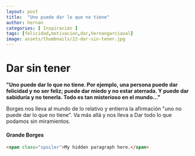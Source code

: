 ```yaml
---
layout: post
title:  "Uno puede dar lo que no tiene"
author: hernan
categories: [ Inspiración ]
tags: [felicidad,motivacion,dar,hernangarciaval]
image: assets/thumbnails/22-dar-sin-tener.jpg
---
```


# Dar sin tener

**"Uno puede dar lo que no tiene. Por ejemplo, una persona puede dar felicidad y no ser feliz; puede dar miedo y no estar aterrada. Y puede dar sabiduría y no tenerla. Todo es tan misterioso en el mundo…"**

Borges nos lleva al mundo de lo relativo y entierra la afirmación "uno no puede dar lo que no tiene". Va más allá y nos lleva a Dar todo lo que podamos sin miramientos.

#### Grande Borges

```html
<span class="spoiler">My hidden paragraph here.</span>
```
